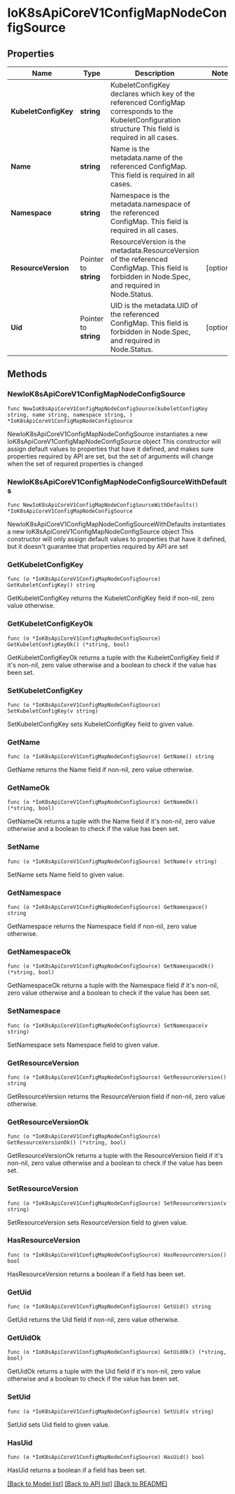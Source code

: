 # IoK8sApiCoreV1ConfigMapNodeConfigSource

## Properties

Name | Type | Description | Notes
------------ | ------------- | ------------- | -------------
**KubeletConfigKey** | **string** | KubeletConfigKey declares which key of the referenced ConfigMap corresponds to the KubeletConfiguration structure This field is required in all cases. | 
**Name** | **string** | Name is the metadata.name of the referenced ConfigMap. This field is required in all cases. | 
**Namespace** | **string** | Namespace is the metadata.namespace of the referenced ConfigMap. This field is required in all cases. | 
**ResourceVersion** | Pointer to **string** | ResourceVersion is the metadata.ResourceVersion of the referenced ConfigMap. This field is forbidden in Node.Spec, and required in Node.Status. | [optional] 
**Uid** | Pointer to **string** | UID is the metadata.UID of the referenced ConfigMap. This field is forbidden in Node.Spec, and required in Node.Status. | [optional] 

## Methods

### NewIoK8sApiCoreV1ConfigMapNodeConfigSource

`func NewIoK8sApiCoreV1ConfigMapNodeConfigSource(kubeletConfigKey string, name string, namespace string, ) *IoK8sApiCoreV1ConfigMapNodeConfigSource`

NewIoK8sApiCoreV1ConfigMapNodeConfigSource instantiates a new IoK8sApiCoreV1ConfigMapNodeConfigSource object
This constructor will assign default values to properties that have it defined,
and makes sure properties required by API are set, but the set of arguments
will change when the set of required properties is changed

### NewIoK8sApiCoreV1ConfigMapNodeConfigSourceWithDefaults

`func NewIoK8sApiCoreV1ConfigMapNodeConfigSourceWithDefaults() *IoK8sApiCoreV1ConfigMapNodeConfigSource`

NewIoK8sApiCoreV1ConfigMapNodeConfigSourceWithDefaults instantiates a new IoK8sApiCoreV1ConfigMapNodeConfigSource object
This constructor will only assign default values to properties that have it defined,
but it doesn't guarantee that properties required by API are set

### GetKubeletConfigKey

`func (o *IoK8sApiCoreV1ConfigMapNodeConfigSource) GetKubeletConfigKey() string`

GetKubeletConfigKey returns the KubeletConfigKey field if non-nil, zero value otherwise.

### GetKubeletConfigKeyOk

`func (o *IoK8sApiCoreV1ConfigMapNodeConfigSource) GetKubeletConfigKeyOk() (*string, bool)`

GetKubeletConfigKeyOk returns a tuple with the KubeletConfigKey field if it's non-nil, zero value otherwise
and a boolean to check if the value has been set.

### SetKubeletConfigKey

`func (o *IoK8sApiCoreV1ConfigMapNodeConfigSource) SetKubeletConfigKey(v string)`

SetKubeletConfigKey sets KubeletConfigKey field to given value.


### GetName

`func (o *IoK8sApiCoreV1ConfigMapNodeConfigSource) GetName() string`

GetName returns the Name field if non-nil, zero value otherwise.

### GetNameOk

`func (o *IoK8sApiCoreV1ConfigMapNodeConfigSource) GetNameOk() (*string, bool)`

GetNameOk returns a tuple with the Name field if it's non-nil, zero value otherwise
and a boolean to check if the value has been set.

### SetName

`func (o *IoK8sApiCoreV1ConfigMapNodeConfigSource) SetName(v string)`

SetName sets Name field to given value.


### GetNamespace

`func (o *IoK8sApiCoreV1ConfigMapNodeConfigSource) GetNamespace() string`

GetNamespace returns the Namespace field if non-nil, zero value otherwise.

### GetNamespaceOk

`func (o *IoK8sApiCoreV1ConfigMapNodeConfigSource) GetNamespaceOk() (*string, bool)`

GetNamespaceOk returns a tuple with the Namespace field if it's non-nil, zero value otherwise
and a boolean to check if the value has been set.

### SetNamespace

`func (o *IoK8sApiCoreV1ConfigMapNodeConfigSource) SetNamespace(v string)`

SetNamespace sets Namespace field to given value.


### GetResourceVersion

`func (o *IoK8sApiCoreV1ConfigMapNodeConfigSource) GetResourceVersion() string`

GetResourceVersion returns the ResourceVersion field if non-nil, zero value otherwise.

### GetResourceVersionOk

`func (o *IoK8sApiCoreV1ConfigMapNodeConfigSource) GetResourceVersionOk() (*string, bool)`

GetResourceVersionOk returns a tuple with the ResourceVersion field if it's non-nil, zero value otherwise
and a boolean to check if the value has been set.

### SetResourceVersion

`func (o *IoK8sApiCoreV1ConfigMapNodeConfigSource) SetResourceVersion(v string)`

SetResourceVersion sets ResourceVersion field to given value.

### HasResourceVersion

`func (o *IoK8sApiCoreV1ConfigMapNodeConfigSource) HasResourceVersion() bool`

HasResourceVersion returns a boolean if a field has been set.

### GetUid

`func (o *IoK8sApiCoreV1ConfigMapNodeConfigSource) GetUid() string`

GetUid returns the Uid field if non-nil, zero value otherwise.

### GetUidOk

`func (o *IoK8sApiCoreV1ConfigMapNodeConfigSource) GetUidOk() (*string, bool)`

GetUidOk returns a tuple with the Uid field if it's non-nil, zero value otherwise
and a boolean to check if the value has been set.

### SetUid

`func (o *IoK8sApiCoreV1ConfigMapNodeConfigSource) SetUid(v string)`

SetUid sets Uid field to given value.

### HasUid

`func (o *IoK8sApiCoreV1ConfigMapNodeConfigSource) HasUid() bool`

HasUid returns a boolean if a field has been set.


[[Back to Model list]](../README.md#documentation-for-models) [[Back to API list]](../README.md#documentation-for-api-endpoints) [[Back to README]](../README.md)


